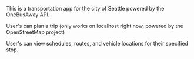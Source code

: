 This is a transportation app for the city of Seattle powered by the OneBusAway API.

User's can plan a trip (only works on localhost right now, powered by the OpenStreetMap project)

User's can view schedules, routes, and vehicle locations for their specified stop.
